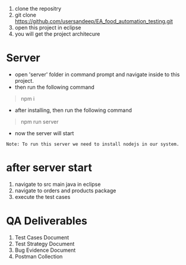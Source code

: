 1. clone the repositry 
2. git clone https://github.com/usersandeep/EA_food_automation_testing.git
3. open this project in eclipse 
4. you will get the project architecure

# Server
- open 'server' folder in command prompt and navigate inside to this project.
- then run the following command
> npm i
- after installing, then run the following command
> npm run server

- now the server will start

`Note: To run this server we need to install nodejs in our system.`

# after server start
1. navigate to src main java in eclipse
2. navigate to orders and products package
3. execute the test cases

 # QA Deliverables
1. Test Cases Document
2. Test Strategy Document
3. Bug Evidence Document
4. Postman Collection 

